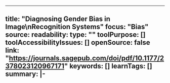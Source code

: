 ---
title: "Diagnosing Gender Bias in Image\nRecognition Systems"
focus: "Bias"
source: 
readability: 
type: ""
toolPurpose: []
toolAccessibilityIssues: []
openSource: false
link: "https://journals.sagepub.com/doi/pdf/10.1177/2378023120967171"
keywords: []
learnTags: []
summary: |-
  ---

